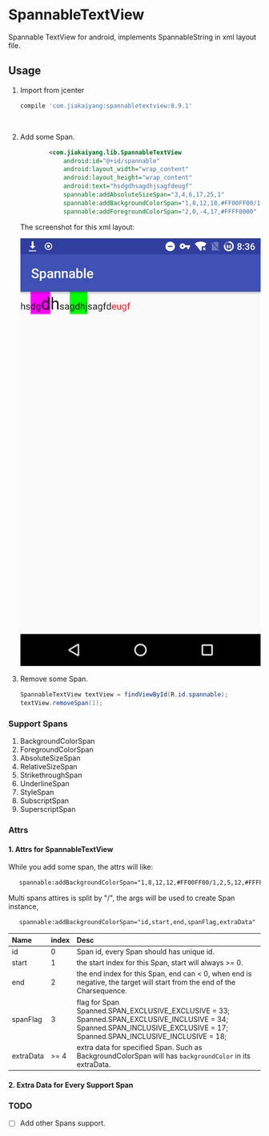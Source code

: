 # SpannableTextView
Spannable TextView for android, implements SpannableString in xml layout file.





## Usage

1. Import from jcenter

   ```groovy
   compile 'com.jiakaiyang:spannabletextview:0.9.1'
   ```

   ​

2. Add some Span.

   ```xml
           <com.jiakaiyang.lib.SpannableTextView
               android:id="@+id/spannable"
               android:layout_width="wrap_content"
               android:layout_height="wrap_content"
               android:text="hsdgdhsagdhjsagfdeugf"
               spannable:addAbsoluteSizeSpan="3,4,6,17,25,1"
               spannable:addBackgroundColorSpan="1,8,12,18,#FF00FF00/1,2,5,33,#FFFF00FF"
               spannable:addForegroundColorSpan="2,0,-4,17,#FFFF0000" />
   ```

   The screenshot for this xml layout:

   ![screenshot1](art/screenshot1.png)

3. Remove some Span.

   ```java
   SpannableTextView textView = findViewById(R.id.spannable);
   textView.removeSpan(1);
   ```




### Support Spans

1. BackgroundColorSpan
2. ForegroundColorSpan
3. AbsoluteSizeSpan
4. RelativeSizeSpan
5. StrikethroughSpan
6. UnderlineSpan
7. StyleSpan
8. SubscriptSpan
9. SuperscriptSpan




### Attrs

#### 1. Attrs for SpannableTextView

While you add some span, the attrs will like:

```xml
   spannable:addBackgroundColorSpan="1,8,12,12,#FF00FF00/1,2,5,12,#FFFF00FF"
```



Multi spans attires is split by "/", the args will be used to create Span instance,

```xml
   spannable:addBackgroundColorSpan="id,start,end,spanFlag,extraData"
```



| Name      | index | Desc                                     |
| :-------- | ----- | :--------------------------------------- |
| id        | 0     | Span id, every Span should has unique id. |
| start     | 1     | the start index for this Span, start will always >= 0. |
| end       | 2     | the end index for this Span, end can < 0, when end is negative, the target will start from the end of the Charsequence. |
| spanFlag  | 3     | flag for Span</br> Spanned.SPAN_EXCLUSIVE_EXCLUSIVE = 33;</br>Spanned.SPAN_EXCLUSIVE_INCLUSIVE = 34;</br>Spanned.SPAN_INCLUSIVE_EXCLUSIVE = 17;</br>Spanned.SPAN_INCLUSIVE_INCLUSIVE = 18; |
| extraData | >= 4  | extra data for specified Span. Such as BackgroundColorSpan will has `backgroundColor` in its extraData. |



#### 2. Extra Data for Every Support Span



### TODO

-[ ] Add other Spans support.

